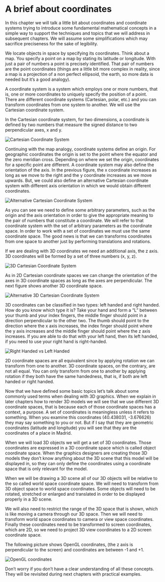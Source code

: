 # A brief about coordinates

In this chapter we will talk a little bit about coordinates and coordinate systems trying to introduce some fundamental mathematical concepts in a simple way to support the techniques and topics that we will address in subsequent chapters. We will assume some simplifications which may sacrifice preciseness for the sake of legibility.

We locate objects in space by specifying its coordinates. Think about a map. You specify a point on a map by stating its latitude or longitude. With just a pair of numbers a point is precisely identified. That pair of numbers are the point coordinates \(things are a little bit more complex in reality, since a map is a projection of a non perfect ellipsoid, the earth, so more data is needed but it’s a good analogy\).

A coordinate system is a system which employs one or more numbers, that is, one or more coordinates to uniquely specify the position of a point. There are different coordinate systems \(Cartesian, polar, etc.\) and you can transform coordinates from one system to another. We will use the Cartesian coordinate system.

In the Cartesian coordinate system, for two dimensions, a coordinate is defined by two numbers that measure the signed distance to two perpendicular axes, x and y.

![Cartesian Coordinate System](.gitbook/assets/cartesian_coordinate_system.png)

Continuing with the map analogy, coordinate systems define an origin. For geographic coordinates the origin is set to the point where the equator and the zero meridian cross. Depending on where we set the origin, coordinates for a specific point are different. A coordinate system may also define the orientation of the axis. In the previous figure, the x coordinate increases as long as we move to the right and the y coordinate increases as we move upwards. But, we could also define an alternative Cartesian coordinate system with different axis orientation in which we would obtain different coordinates.

![Alternative Cartesian Coordinate System](.gitbook/assets/alt_cartesian_coordinate_system.png)

As you can see we need to define some arbitrary parameters, such as the origin and the axis orientation in order to give the appropriate meaning to the pair of numbers that constitute a coordinate. We will refer to that coordinate system with the set of arbitrary parameters as the coordinate space. In order to work with a set of coordinates we must use the same coordinate space. The good news is that we can transforms coordinates from one space to another just by performing translations and rotations.

If we are dealing with 3D coordinates we need an additional axis, the z axis. 3D coordinates will be formed by a set of three numbers \(x, y, z\).

![3D Cartesian Coordinate System](.gitbook/assets/3d_cartesian_coordinate_system.png)

As in 2D Cartesian coordinate spaces we can change the orientation of the axes in 3D coordinate spaces as long as the axes are perpendicular. The next figure shows another 3D coordinate space.

![Alternative 3D Cartesian Coordinate System](.gitbook/assets/alt_3d_cartesian_coordinate_system.png)

3D coordinates can be classified in two types: left handed and right handed. How do you know which type it is? Take your hand and form a “L” between your thumb and your index fingers, the middle finger should point in a direction perpendicular to the other two. The thumb should point to the direction where the x axis increases, the index finger should point where the y axis increases and the middle finger should point where the z axis increases. If you are able to do that with your left hand, then its left handed, if you need to use your right hand is right-handed.

![Right Handed vs Left Handed](.gitbook/assets/righthanded_lefthanded.png)

2D coordinate spaces are all equivalent since by applying rotation we can transform from one to another. 3D coordinate spaces, on the contrary, are not all equal. You can only transform from one to another by applying rotation if they both have the same handedness, that is, if both are left handed or right handed.

Now that we have defined some basic topics let’s talk about some commonly used terms when dealing with 3D graphics. When we explain in later chapters how to render 3D models we will see that we use different 3D coordinate spaces, that is because each of those coordinate spaces has a context, a purpose. A set of coordinates is meaningless unless it refers to something. When you examine this coordinates \(40.438031, -3.676626\) they may say something to you or not. But if I say that they are geometric coordinates \(latitude and longitude\) you will see that they are the coordinates of a place in Madrid.

When we will load 3D objects we will get a set of 3D coordinates. Those coordinates are expressed in a 3D coordinate space which is called object coordinate space. When the graphics designers are creating those 3D models they don’t know anything about the 3D scene that this model will be displayed in, so they can only define the coordinates using a coordinate space that is only relevant for the model.

When we will be drawing a 3D scene all of our 3D objects will be relative to the so called world space coordinate space. We will need to transform from 3D object space to world space coordinates. Some objects will need to be rotated, stretched or enlarged and translated in order to be displayed properly in a 3D scene.

We will also need to restrict the range of the 3D space that is shown, which is like moving a camera through our 3D space. Then we will need to transform world space coordinates to camera or view space coordinates. Finally these coordinates need to be transformed to screen coordinates, which are 2D, so we need to project 3D view coordinates to a 2D screen coordinate space.

The following picture shows OpenGL coordinates, \(the z axis is perpendicular to the screen\) and coordinates are between -1 and +1.

![OpenGL coordinates](.gitbook/assets/opengl_coordinates.png)

Don’t worry if you don’t have a clear understanding of all these concepts. They will be revisited during next chapters with practical examples.


